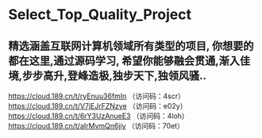 # Select_Top_Quality_Project
精选涵盖互联网计算机领域所有类型的项目, 你想要的都在这里,通过源码学习, 希望你能够融会贯通,渐入佳境,步步高升,登峰造极,独步天下,独领风骚..
-------------

https://cloud.189.cn/t/ryEnuu36fmIn （访问码：4scr）  
https://cloud.189.cn/t/V7jEJrFZNzye （访问码：e02y）  
https://cloud.189.cn/t/6rY3UzAnueE3 （访问码：4loh）  
https://cloud.189.cn/t/aIrMvmQn6jiy （访问码：70et）  
